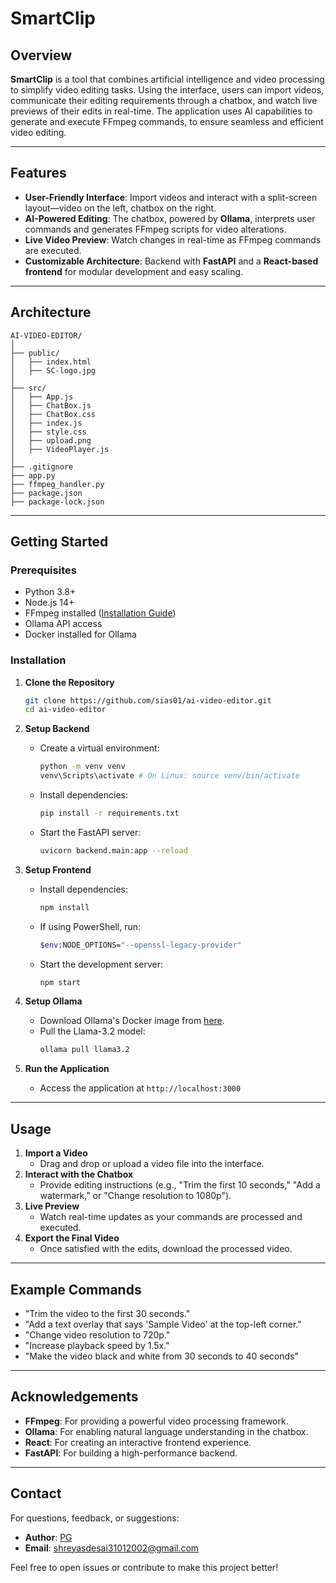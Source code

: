 # SmartClip

## Overview
**SmartClip** is a tool that combines artificial intelligence and video processing to simplify video editing tasks. Using the interface, users can import videos, communicate their editing requirements through a chatbox, and watch live previews of their edits in real-time. The application uses AI capabilities to generate and execute FFmpeg commands, to ensure seamless and efficient video editing.

---

## Features
- **User-Friendly Interface**: Import videos and interact with a split-screen layout—video on the left, chatbox on the right.
- **AI-Powered Editing**: The chatbox, powered by **Ollama**, interprets user commands and generates FFmpeg scripts for video alterations.
- **Live Video Preview**: Watch changes in real-time as FFmpeg commands are executed.
- **Customizable Architecture**: Backend with **FastAPI** and a **React-based frontend** for modular development and easy scaling.

---

## Architecture
```
AI-VIDEO-EDITOR/
│
├── public/
│   ├── index.html
│   ├── SC-logo.jpg
│
├── src/
│   ├── App.js
│   ├── ChatBox.js
│   ├── ChatBox.css
│   ├── index.js
│   ├── style.css
│   ├── upload.png
│   ├── VideoPlayer.js
│
├── .gitignore
├── app.py
├── ffmpeg_handler.py
├── package.json
├── package-lock.json
```

---

## Getting Started

### Prerequisites
- Python 3.8+
- Node.js 14+
- FFmpeg installed ([Installation Guide](https://www.geeksforgeeks.org/how-to-install-ffmpeg-on-windows/))
- Ollama API access
- Docker installed for Ollama

### Installation
1. **Clone the Repository**
   ```bash
   git clone https://github.com/sias01/ai-video-editor.git
   cd ai-video-editor
   ```

2. **Setup Backend**
   - Create a virtual environment:
     ```bash
     python -m venv venv
     venv\Scripts\activate # On Linux: source venv/bin/activate
     ```
   - Install dependencies:
     ```bash
     pip install -r requirements.txt
     ```
   - Start the FastAPI server:
     ```bash
     uvicorn backend.main:app --reload
     ```

3. **Setup Frontend**
   - Install dependencies:
     ```bash
     npm install
     ```
   - If using PowerShell, run:
     ```bash 
     $env:NODE_OPTIONS="--openssl-legacy-provider"
     ```
   - Start the development server:
     ```bash
     npm start
     ```

4. **Setup Ollama**
   - Download Ollama's Docker image from [here](https://github.com/ollama/ollama).
   - Pull the Llama-3.2 model:
     ```bash
     ollama pull llama3.2
     ```

5. **Run the Application**
   - Access the application at `http://localhost:3000`

---

## Usage
1. **Import a Video**
   - Drag and drop or upload a video file into the interface.
2. **Interact with the Chatbox**
   - Provide editing instructions (e.g., "Trim the first 10 seconds," "Add a watermark," or "Change resolution to 1080p").
3. **Live Preview**
   - Watch real-time updates as your commands are processed and executed.
4. **Export the Final Video**
   - Once satisfied with the edits, download the processed video.

---

## Example Commands
- "Trim the video to the first 30 seconds."
- "Add a text overlay that says 'Sample Video' at the top-left corner."
- "Change video resolution to 720p."
- "Increase playback speed by 1.5x."
- "Make the video black and white from 30 seconds to 40 seconds"

---

## Acknowledgements
- **FFmpeg**: For providing a powerful video processing framework.
- **Ollama**: For enabling natural language understanding in the chatbox.
- **React**: For creating an interactive frontend experience.
- **FastAPI**: For building a high-performance backend.

---

## Contact
For questions, feedback, or suggestions:
- **Author**: [PG](https://github.com/sias01)
- **Email**: shreyasdesai31012002@gmail.com

Feel free to open issues or contribute to make this project better!
